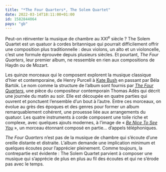 ```yaml
---
title: "*The Four Quarters*, The Solem Quartet"
date: 2022-03-14T18:11:00+01:00
id: 1582844064
pays: "gb"
---
```


Peut-on réinventer la musique de chambre au XXI<sup>e</sup> siècle ? The Solem Quartet est un quatuor à cordes britannique qui pourrait difficilement offrir une composition plus traditionnelle : deux violons, un alto et un violoncelle, c’est une formule éprouvée depuis plusieurs siècles. Et pourtant, *The Four Quarters*, leur premier album, ne ressemble en rien aux compositions de Haydn ou de Mozart. 

Les quinze morceaux qui le composent explorent la musique classique d’hier et contemporaine, de Henry Purcell à [Kate Bush](https://www.youtube.com/watch?v=NvNZ7cooUW8) en passant par Béla Bartók. Le nom comme la structure de l’album sont fournis par [*The Four Quarters*](https://www.youtube.com/watch?v=BBBQfPf_IoI), une pièce du compositeur contemporain Thomas Adès qui décrit une journée du matin au soir. Elle est découpée en quatre parties qui ouvrent et ponctuent l’ensemble d’un bout à l’autre. Entre ces morceaux, on évolue au grès des époques et des genres pour former un album remarquablement cohérent, une prouesse liée aux arrangements du quatuor. Les quatre instruments à corde composent une toile riche et complexe, avec quelques ajouts modernes, à l’image de « [*Be Nice To See You*](https://www.youtube.com/watch?v=s8VemQPVbhk) », un morceau étonnant composé en partie… d’appels téléphoniques. 

*The Four Quarters* n’est pas de la musique de chambre qui s’écoute d’une oreille distante et distraite. L’album demande une implication minimum et quelques écoutes pour l’apprécier pleinement. Comme toujours, la contrepartie est évidente : The Solem Quartet parvient à composer une musique qui s’apprécie de plus en plus au fil des écoutes et qui ne s’érode pas avec le temps. 


